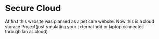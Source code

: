 # Secure Cloud
At first this website was planned as a pet care website.
Now this is a cloud storage Project(just simulating your external hdd or laptop connected through lan as cloud)
